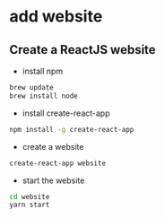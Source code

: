 # add website
## Create a ReactJS website
* install npm
```bash
brew update
brew install node
```
* install create-react-app
```bash
npm install -g create-react-app
```
* create a website

```bash
create-react-app website
```
* start the website

```bash
cd website
yarn start
```
